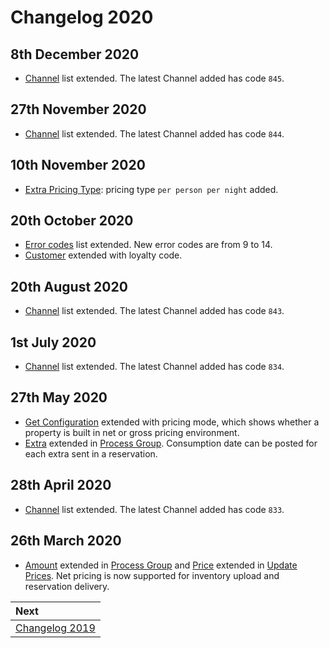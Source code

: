 # Changelog 2020

## 8th December 2020

* [Channel](../channels/README.md) list extended. The latest Channel added has code `845`.

## 27th November 2020

* [Channel](../channels/README.md) list extended. The latest Channel added has code `844`.

## 10th November 2020

* [Extra Pricing Type](../mews-operations/reservations.md#extra-pricing-types): pricing type `per person per night` added.

## 20th October 2020

* [Error codes](../guidelines/responses.md#error) list extended. New error codes are from 9 to 14.
* [Customer](../mews-operations/reservations.md#customer) extended with loyalty code.

## 20th August 2020

* [Channel](../channels/README.md) list extended. The latest Channel added has code `843`.

## 1st July 2020

* [Channel](../channels/README.md) list extended. The latest Channel added has code `834`.

## 27th May 2020

* [Get Configuration](../mews-operations/configuration.md#get-configuration) extended with pricing mode, which shows whether a property is built in net or gross pricing environment.
* [Extra](../mews-operations/reservations.md#extra) extended in [Process Group](../mews-operations/reservations.md#process-group). Consumption date can be posted for each extra sent in a reservation. 

## 28th April 2020

* [Channel](../channels/README.md) list extended. The latest Channel added has code `833`.

## 26th March 2020

* [Amount](../mews-operations/reservations.md#amount) extended in [Process Group](../mews-operations/reservations.md#process-group) and [Price](../channel-manager-operations/operations.md#price) extended in [Update Prices](../channel-manager-operations/operations.md#update-prices). Net pricing is now supported for inventory upload and reservation delivery.

| Next |
| :-- |
| [Changelog 2019](changelog2019.md) |
